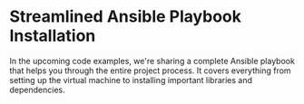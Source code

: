 # Streamlined Ansible Playbook Installation

In the upcoming code examples, we're sharing a complete Ansible playbook that helps you through the entire project process. It covers everything from setting up the virtual machine to installing important libraries and dependencies.

